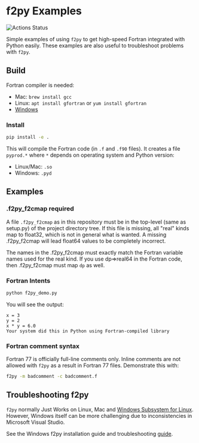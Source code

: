# f2py Examples

![Actions Status](https://github.com/scivision/f2py-examples/workflows/ci/badge.svg)


Simple examples of using `f2py` to get high-speed Fortran integrated with Python easily.
These examples are also useful to troubleshoot problems with `f2py`.

## Build

Fortran compiler is needed:

* Mac: `brew install gcc`
* Linux: `apt install gfortran`  or  `yum install gfortran`
* [Windows](https://www.scivision.dev/install-msys2-windows)

### Install

```sh
pip install -e .
```

This will compile the Fortran code (in `.f` and `.f90` files).
It creates a file `pyprod.*` where `*` depends on operating system and Python version:

* Linux/Mac: `.so`
* Windows: `.pyd`

## Examples

### .f2py_f2cmap required

A file `.f2py_f2cmap` as in this repository must be in the top-level (same as setup.py) of the project directory tree.
If this file is missing, all "real" kinds map to float32, which is not in general what is wanted.
A missing .f2py_f2cmap will lead float64 values to be completely incorrect.

The names in the .f2py_f2cmap must exactly match the Fortran variable names used for the real kind.
If you use dp=>real64 in the Fortran code, then .f2py_f2cmap must map `dp` as well.

### Fortran Intents

```sh
python f2py_demo.py
```
You will see the output:
```
x = 3
y = 2
x * y = 6.0
Your system did this in Python using Fortran-compiled library
```

### Fortran comment syntax

Fortran 77 is officially full-line comments only. Inline comments are
not allowed with `f2py` as a result in Fortran 77 files. Demonstrate
this with:
```sh
f2py -m badcomment -c badcomment.f
```

## Troubleshooting f2py

`f2py` normally Just Works on Linux, Mac and
[Windows Subsystem for Linux](https://www.scivision.dev/tags/windows-subsystem-for-linux).
However, Windows itself can be more challenging due to inconsistencies in Microsoft Visual Studio.

See the Windows f2py installation guide and troubleshooting
[guide](https://www.scivision.dev/f2py-fortran-python-windows/).
